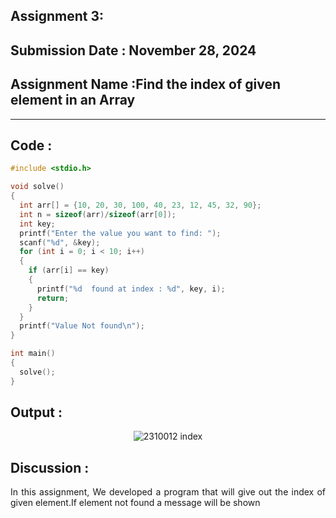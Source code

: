 ## Assignment 3:
## **Submission Date : November 28, 2024**

## Assignment Name :Find the index of given element in an Array

---
## **Code :**
~~~C
#include <stdio.h>

void solve()
{
  int arr[] = {10, 20, 30, 100, 40, 23, 12, 45, 32, 90};
  int n = sizeof(arr)/sizeof(arr[0]);
  int key;
  printf("Enter the value you want to find: ");
  scanf("%d", &key);
  for (int i = 0; i < 10; i++)
  {
    if (arr[i] == key)
    {
      printf("%d  found at index : %d", key, i);
      return;
    }
  }
  printf("Value Not found\n");
}

int main()
{
  solve();
}

~~~
## **Output :**
<p align="center">
<img  alt="2310012 index" src="https://github.com/user-attachments/assets/68cb7415-5ead-42be-97ac-42601815cd2a">
</p>

## **Discussion :**
<div align="justify">

In this assignment, We developed a program that will give out the index of given element.If element not found a message will be shown </div>
